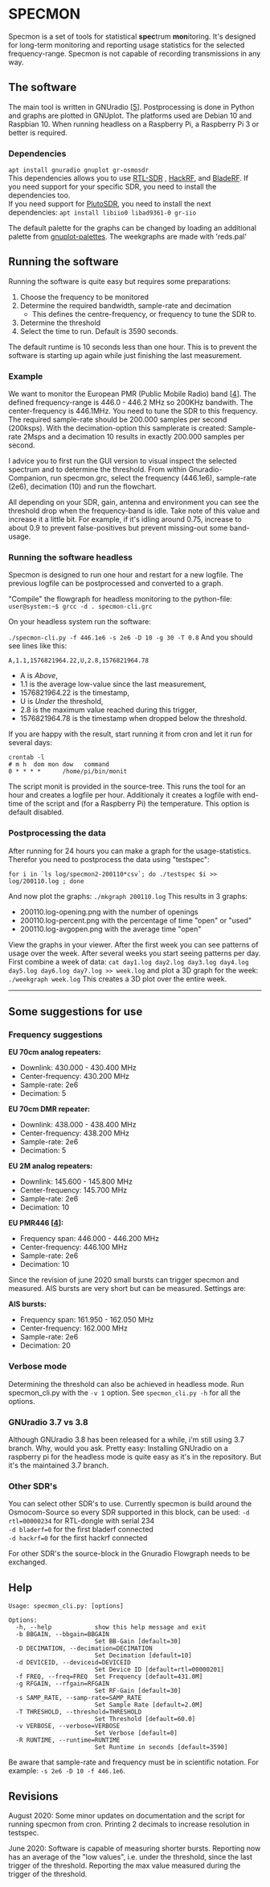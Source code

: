 # SPECMON 

Specmon is a set of tools for statistical **spec**trum **mon**itoring. It's designed for long-term monitoring and reporting usage statistics for the selected frequency-range.
Specmon is not capable of recording transmissions in any way.


## The software
The main tool is written in GNUradio [[5]]. Postprocessing is done in Python and graphs are plotted in GNUplot. The platforms used are Debian 10 and Raspbian 10.
When running headless on a Raspberry Pi, a Raspberry Pi 3 or better is required.

### Dependencies

`apt install gnuradio gnuplot gr-osmosdr`<br>
This dependencies allows you to use [RTL-SDR] , [HackRF], and [BladeRF]. If you need support for your specific SDR, you need to install the dependencies too.<br> If you need support for [PlutoSDR], you need to install the next dependencies:
`apt install libiio0 libad9361-0 gr-iio`

The default palette for the graphs can be changed by loading an additional palette from [gnuplot-palettes]. The weekgraphs are made with 'reds.pal'

## Running the software

Running the software is quite easy but requires some preparations:

1. Choose the frequency to be monitored
2. Determine the required bandwidth, sample-rate and decimation
	- This defines the centre-frequency, or frequency to tune the SDR to.
3. Determine the threshold
4. Select the time to run. Default is 3590 seconds.

The default runtime is 10 seconds less than one hour. This is to prevent the software is starting up again while just finishing the last measurement. 

### Example 

We want to monitor the European PMR (Public Mobile Radio) band [[4]]. The defined frequency-range is 446.0 - 446.2 MHz so 200KHz bandwith.
The center-frequency is 446.1MHz. You need to tune the SDR to this frequency.
The required sample-rate should be 200.000 samples per second (200ksps). With the decimation-option this samplerate is created: Sample-rate 2Msps and a decimation 10 results in exactly 200.000 samples per second.

I advice you to first run the GUI version to visual inspect the selected spectrum and to determine the threshold. From within Gnuradio-Companion, run specmon.grc, select the frequency (446.1e6), sample-rate (2e6), decimation (10) and run the flowchart.

All depending on your SDR, gain, antenna and environment you can see the threshold drop when the frequency-band is idle. Take note of this value and increase it a little bit. For example, if it's idling around 0.75, increase to about 0.9 to prevent false-positives but prevent missing-out some band-usage. 

### Running the software headless

Specmon is designed to run one hour and restart for a new logfile. The previous logfile can be postprocessed and converted to a graph.

"Compile" the flowgraph for headless monitoring to the python-file:
`user@system:~$ grcc -d . specmon-cli.grc`

On your headless system run the software:

`./specmon-cli.py -f 446.1e6 -s 2e6 -D 10 -g 30 -T 0.8`
And you should see lines like this:

`A,1.1,1576821964.22,U,2.8,1576821964.78`

- A is *Above*,
- 1.1 is the average low-value since the last measurement,
- 1576821964.22 is the timestamp,
- U is *Under* the threshold,
- 2.8 is the maximum value reached during this trigger,
- 1576821964.78 is the timestamp when dropped below the threshold. 


If you are happy with the result, start running it from cron and let it run for several days:

````
crontab -l
# m h  dom mon dow   command
0 * * * *      /home/pi/bin/monit
````
The script monit is provided in the source-tree. This runs the tool for an hour and creates a logfile per hour.
Additionaly it creates a logfile with end-time of the script and (for a Raspberry Pi) the temperature. This option is default disabled.

### Postprocessing the data
After running for 24 hours you can make a graph for the usage-statistics. Therefor you need to postprocess the data using "testspec":

````
for i in `ls log/specmon2-200110*csv`; do ./testspec $i >> log/200110.log ; done
````
And now plot the graphs:
`./mkgraph 200110.log`
This results in 3 graphs:

+ 200110.log-opening.png with the number of openings
+ 200110.log-percent.png with the percentage of time "open" or "used"
+ 200110.log-avgopen.png with the average time "open"

View the graphs in your viewer. 
After the first week you can see patterns of usage over the week. After several weeks you start seeing patterns per day. First combine a week of data:
`cat day1.log day2.log day3.log day4.log day5.log day6.log day7.log >> week.log`
and plot a 3D graph for the week:
`./weekgraph week.log`
This creates a 3D plot over the entire week.

---
## Some suggestions for use
### Frequency suggestions
**EU 70cm analog repeaters:** 

- Downlink: 430.000 - 430.400 MHz
- Center-frequency: 430.200 MHz
- Sample-rate: 2e6
- Decimation: 5

**EU 70cm DMR repeater:**

- Downlink: 438.000 - 438.400 MHz
- Center-frequency: 438.200 MHz
- Sample-rate: 2e6
- Decimation: 5

**EU 2M analog repeaters:**

- Downlink: 145.600 - 145.800 MHz
- Center-frequency: 145.700 MHz
- Sample-rate: 2e6
- Decimation: 10

**EU PMR446 [[4]]:**

- Frequency span: 446.000 - 446.200 MHz
- Center-frequency: 446.100 MHz
- Sample-rate: 2e6
- Decimation: 10

Since the revision of june 2020 small bursts can trigger specmon and measured. AIS bursts are very short but can be measured. Settings are:

**AIS bursts:**

- Frequency span: 161.950 - 162.050 MHz
- Center-frequency: 162.000 MHz
- Sample-rate: 2e6
- Decimation: 20


### Verbose mode
Determining the threshold can also be achieved in headless mode. Run specmon_cli.py with the `-v 1` option.
See `specmon_cli.py -h` for all the options.

### GNUradio 3.7 vs 3.8
Although GNUradio 3.8 has been released for a while, i'm still using 3.7 branch. Why, would you ask. Pretty easy: Installing GNUradio on a raspberry pi for the headless mode is quite easy as it's in the repository. But it's the maintained 3.7 branch.

### Other SDR's
You can select other SDR's to use. Currently specmon is build around the Osmocom-Source so every SDR supported in this block, can be used:
`-d rtl=00000234` for RTL-dongle with serial 234<br>
`-d bladerf=0` for the first bladerf connected<br>
`-d hackrf=0` for the first hackrf connected<br>

For other SDR's the source-block in the Gnuradio Flowgraph needs to be exchanged.

## Help

````
Usage: specmon_cli.py: [options]

Options:
  -h, --help            show this help message and exit
  -b BBGAIN, --bbgain=BBGAIN
                        Set BB-Gain [default=30]
  -D DECIMATION, --decimation=DECIMATION
                        Set Decimation [default=10]
  -d DEVICEID, --deviceid=DEVICEID
                        Set Device ID [default=rtl=00000201]
  -f FREQ, --freq=FREQ  Set Frequency [default=431.0M]
  -g RFGAIN, --rfgain=RFGAIN
                        Set RF-Gain [default=30]
  -s SAMP_RATE, --samp-rate=SAMP_RATE
                        Set Sample Rate [default=2.0M]
  -T THRESHOLD, --threshold=THRESHOLD
                        Set Threshold [default=60.0]
  -v VERBOSE, --verbose=VERBOSE
                        Set Verbose [default=0]
  -R RUNTIME, --runtime=RUNTIME
  						Set Runtime in seconds [default=3590]
````
Be aware that sample-rate and frequency must be in scientific notation. For example: `-s 2e6 -D 10 -f 446.1e6`.

## Revisions
August 2020:
Some minor updates on documentation and the script for running specmon from cron. Printing 2 decimals to increase resolution in testspec.

June 2020:
Software is capable of measuring shorter bursts. 
Reporting now has an average of the "low values", i.e. under the threshold, since the last trigger of the threshold.
Reporting the max value measured during the trigger of the threshold.

[RTL-SDR]: https://www.rtl-sdr.com/buy-rtl-sdr-dvb-t-dongles/
[HackRF]: https://greatscottgadgets.com/hackrf/
[PlutoSDR]: https://www.analog.com/en/design-center/evaluation-hardware-and-software/evaluation-boards-kits/adalm-pluto.html#eb-overview
[BladeRF]: https://www.nuand.com/
[4]: https://en.wikipedia.org/wiki/PMR446
[5]: https://www.gnuradio.org/
[gnuplot-palettes]: https://github.com/Gnuplotting/gnuplot-palettes
